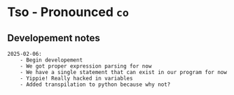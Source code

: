 # Tso - Pronounced `co`


## Developement notes
    2025-02-06:
        - Begin developement
        - We got proper expression parsing for now
        - We have a single statement that can exist in our program for now
        - Yippie! Really hacked in variables
        - Added transpilation to python because why not?
